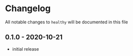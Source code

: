 # Changelog

All notable changes to `healthy` will be documented in this file

## 0.1.0 - 2020-10-21
- initial release
